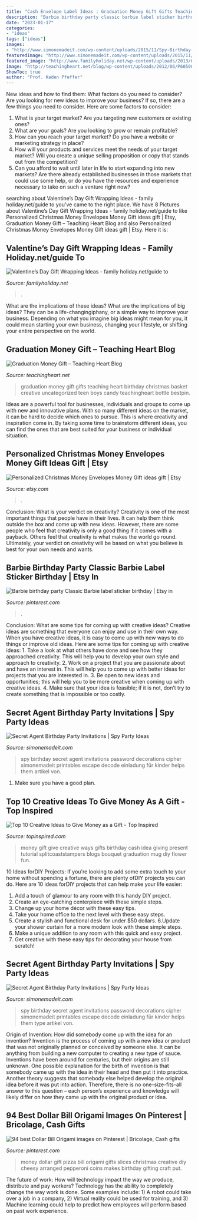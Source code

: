 ```yaml
---
title: "Cash Envelope Label Ideas : Graduation Money Gift Gifts Teaching Heart Birthday Christmas Basket Creative Uncategorized Teen Boys Candy Teachingheart Bottle Bestpin"
description: "Barbie birthday party classic barbie label sticker birthday"
date: "2023-01-17"
categories:
- "ideas"
tags: ["ideas"]
images:
- "http://www.simonemadeit.com/wp-content/uploads/2015/11/Spy-Birthday-Party-Password-Cipher1.jpg"
featuredImage: "http://www.simonemadeit.com/wp-content/uploads/2015/11/Spy-Birthday-Party-Password-Cipher1.jpg"
featured_image: "http://www.familyholiday.net/wp-content/uploads/2013/01/Valentine’s-Day-Gift-Wrapping-Ideas_26.jpg"
image: "http://teachingheart.net/blog/wp-content/uploads/2012/06/P60500131.jpg"
ShowToc: true
author: "Prof. Kaden Pfeffer"
---
```



New ideas and how to find them: What factors do you need to consider?
Are you looking for new ideas to improve your business? If so, there are a few things you need to consider. Here are some factors to consider:
1) What is your target market? Are you targeting new customers or existing ones? 
2) What are your goals? Are you looking to grow or remain profitable? 
3) How can you reach your target market? Do you have a website or marketing strategy in place? 
4) How will your products and services meet the needs of your target market? Will you create a unique selling proposition or copy that stands out from the competition? 
5) Can you afford to wait until later in life to start expanding into new markets? Are there already established businesses in those markets that could use some help, or do you have the resources and experience necessary to take on such a venture right now?

	

		
searching about Valentine’s Day Gift Wrapping Ideas - family holiday.net/guide to you've came to the right place. We have 8 Pictures about Valentine’s Day Gift Wrapping Ideas - family holiday.net/guide to like Personalized Christmas Money Envelopes Money Gift ideas gift | Etsy, Graduation Money Gift – Teaching Heart Blog and also Personalized Christmas Money Envelopes Money Gift ideas gift | Etsy. Here it is:
		
    
## Valentine’s Day Gift Wrapping Ideas - Family Holiday.net/guide To

<img loading=lazy src="http://www.familyholiday.net/wp-content/uploads/2013/01/Valentine’s-Day-Gift-Wrapping-Ideas_26.jpg" onerror="this.onerror=null;this.src='https://tse2.mm.bing.net/th?id=OIP.MTuvOANmK4zgMnToDvjgSAHaJG&amp;pid=15.1';" alt="Valentine’s Day Gift Wrapping Ideas - family holiday.net/guide to">

_Source: familyholiday.net_

>. 

	

What are the implications of these ideas?
What are the implications of big ideas? They can be a life-changingiphany, or a simple way to improve your business. Depending on what you imagine big ideas might mean for you, it could mean starting your own business, changing your lifestyle, or shifting your entire perspective on the world.

    
## Graduation Money Gift – Teaching Heart Blog

<img loading=lazy src="http://teachingheart.net/blog/wp-content/uploads/2012/06/P60500131.jpg" onerror="this.onerror=null;this.src='https://tse4.mm.bing.net/th?id=OIP.5Tj5IpaBQuRgnUstNJmrlQHaNx&amp;pid=15.1';" alt="Graduation Money Gift – Teaching Heart Blog">

_Source: teachingheart.net_

>graduation money gift gifts teaching heart birthday christmas basket creative uncategorized teen boys candy teachingheart bottle bestpin. 

	

Ideas are a powerful tool for businesses, individuals and groups to come up with new and innovative plans. With so many different ideas on the market, it can be hard to decide which ones to pursue. This is where creativity and inspiration come in. By taking some time to brainstorm different ideas, you can find the ones that are best suited for your business or individual situation.

    
## Personalized Christmas Money Envelopes Money Gift Ideas Gift | Etsy

<img loading=lazy src="https://i.etsystatic.com/5210556/r/il/47fab9/501890139/il_570xN.501890139_2ni1.jpg" onerror="this.onerror=null;this.src='https://tse4.mm.bing.net/th?id=OIP.-1r4vXGodXMHitImPjJhBwHaGP&amp;pid=15.1';" alt="Personalized Christmas Money Envelopes Money Gift ideas gift | Etsy">

_Source: etsy.com_

>. 

	

Conclusion: What is your verdict on creativity?
Creativity is one of the most important things that people have in their lives. It can help them think outside the box and come up with new ideas. However, there are some people who feel that creativity is only a good thing if it comes with a payback. Others feel that creativity is what makes the world go round. Ultimately, your verdict on creativity will be based on what you believe is best for your own needs and wants.

    
## Barbie Birthday Party Classic Barbie Label Sticker Birthday | Etsy In

<img loading=lazy src="https://i.pinimg.com/736x/42/ed/f9/42edf927d12ec156ab68e3c463e9c3f9.jpg" onerror="this.onerror=null;this.src='https://tse2.mm.bing.net/th?id=OIP.i1yjRipDxZezojbZs6o3cgHaHa&amp;pid=15.1';" alt="Barbie birthday party Classic Barbie label sticker birthday | Etsy in">

_Source: pinterest.com_

>. 

	

Conclusion: What are some tips for coming up with creative ideas?
Creative ideas are something that everyone can enjoy and use in their own way. When you have creative ideas, it is easy to come up with new ways to do things or improve old ideas. Here are some tips for coming up with creative ideas: 1. Take a look at what others have done and see how they approached creativity. This will help you to develop your own style and approach to creativity. 2. Work on a project that you are passionate about and have an interest in. This will help you to come up with better ideas for projects that you are interested in. 3. Be open to new ideas and opportunities; this will help you to be more creative when coming up with creative ideas. 4. Make sure that your idea is feasible; if it is not, don’t try to create something that is impossible or too costly. 
    
## Secret Agent Birthday Party Invitations | Spy Party Ideas

<img loading=lazy src="https://www.simonemadeit.com/wp-content/uploads/2015/11/Spy-Birthday-Party-Password-Cipher1.jpg" onerror="this.onerror=null;this.src='https://tse2.mm.bing.net/th?id=OIP.C8TNYXZ9qYBlbzBDGO8KAgHaFm&amp;pid=15.1';" alt="Secret Agent Birthday Party Invitations | Spy Party Ideas">

_Source: simonemadeit.com_

>spy birthday secret agent invitations password decorations cipher simonemadeit printables escape decode einladung für kinder helps them artikel von. 

	

1. Make sure you have a good plan.

    
## Top 10 Creative Ideas To Give Money As A Gift - Top Inspired

<img loading=lazy src="http://www.topinspired.com/wp-content/uploads/2013/12/ways-give-money-gift_05.jpg" onerror="this.onerror=null;this.src='https://tse3.mm.bing.net/th?id=OIP.fc2XSzklongweE436m_P1gHaLH&amp;pid=15.1';" alt="Top 10 Creative Ideas to Give Money as a Gift - Top Inspired">

_Source: topinspired.com_

>money gift give creative ways gifts birthday cash idea giving present tutorial splitcoaststampers blogs bouquet graduation mug diy flower fun. 

	

10 Ideas forDIY Projects:
If you're looking to add some extra touch to your home without spending a fortune, there are plenty ofDIY projects you can do. Here are 10 ideas forDIY projects that can help make your life easier:
1. Add a touch of glamour to any room with this handy DIY project.
2. Create an eye-catching centerpiece with these simple steps.
3. Change up your home décor with these easy tips.
4. Take your home office to the next level with these easy steps.
5. Create a stylish and functional desk for under $50 dollars. 
6.Update your shower curtain for a more modern look with these simple steps. 
7. Make a unique addition to any room with this quick and easy project. 
8. Get creative with these easy tips for decorating your house from scratch!

    
## Secret Agent Birthday Party Invitations | Spy Party Ideas

<img loading=lazy src="http://www.simonemadeit.com/wp-content/uploads/2015/11/Spy-Birthday-Party-Password-Cipher1.jpg" onerror="this.onerror=null;this.src='https://tse2.mm.bing.net/th?id=OIP.XnTeWQoP2S8llObsWUua5wHaFm&amp;pid=15.1';" alt="Secret Agent Birthday Party Invitations | Spy Party Ideas">

_Source: simonemadeit.com_

>spy birthday secret agent invitations password decorations cipher simonemadeit printables escape decode einladung für kinder helps them type artikel von. 

	

Origin of Invention: How did somebody come up with the idea for an invention?
Invention is the process of coming up with a new idea or product that was not originally planned or conceived by someone else. It can be anything from building a new computer to creating a new type of sauce. Inventions have been around for centuries, but their origins are still unknown. One possible explanation for the birth of invention is that somebody came up with the idea in their head and then put it into practice. Another theory suggests that somebody else helped develop the original idea before it was put into action. Therefore, there is no one-size-fits-all answer to this question – each person’s experience and knowledge will likely differ on how they came up with the original product or idea.

    
## 94 Best Dollar Bill Origami Images On Pinterest | Bricolage, Cash Gifts

<img loading=lazy src="https://i.pinimg.com/736x/6e/c1/55/6ec15570f0d3b1ed3cfa3a6013ce38e5--money-gifting-gift-money.jpg" onerror="this.onerror=null;this.src='https://tse2.mm.bing.net/th?id=OIP.x4ZI2Qbks0a44K6QHFkKuAHaJ3&amp;pid=15.1';" alt="94 best Dollar Bill Origami images on Pinterest | Bricolage, Cash gifts">

_Source: pinterest.com_

>money dollar gift pizza bill origami gifts slices christmas creative diy cheesy arranged pepperoni coins makes birthday gifting craft put. 

	

The future of work: How will technology impact the way we produce, distribute and pay workers?
Technology has the ability to completely change the way work is done. Some examples include: 1) A robot could take over a job in a company, 2) Virtual reality could be used for training, and 3) Machine learning could help to predict how employees will perform based on past work experience.

